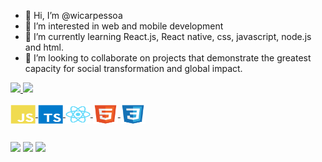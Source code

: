 - 👋 Hi, I’m @wicarpessoa
- 👀 I’m interested in web and mobile development
- 🌱 I’m currently learning React.js, React native, css, javascript, node.js and html.
- 💞️ I’m looking to collaborate on projects that demonstrate the greatest capacity for social transformation and global impact.

<div align="space-between">
  <a href="https://github.com/wicarpessoa">
  <img height="180em" src="https://github-readme-stats.vercel.app/api?username=wicarpessoa&show_icons=true&theme=dracula&include_all_commits=true&count_private=true"/>
  <img height="180em" src="https://github-readme-stats.vercel.app/api/top-langs/?username=wicarpessoa&layout=compact&langs_count=7&theme=dracula"/>
</div>
  <div style="display: inline_block"><br>
  <img align="center" alt="Wicar-Js" height="30" width="40" src="https://raw.githubusercontent.com/devicons/devicon/master/icons/javascript/javascript-plain.svg">
  <img align="center" alt="Wicar-Ts" height="30" width="40" src="https://raw.githubusercontent.com/devicons/devicon/master/icons/typescript/typescript-plain.svg">
  <img align="center" alt="Wicar-React" height="30" width="40" src="https://raw.githubusercontent.com/devicons/devicon/master/icons/react/react-original.svg">
  <img align="center" alt="Wicar-HTML" height="30" width="40" src="https://raw.githubusercontent.com/devicons/devicon/master/icons/html5/html5-original.svg">
  <img align="center" alt="Wicar-CSS" height="30" width="40" src="https://raw.githubusercontent.com/devicons/devicon/master/icons/css3/css3-original.svg">
</div>
  
##
  
<div > 
  
 <a href="https://discord.gg/wagxzStdcR" target="_blank"><img src="https://img.shields.io/badge/Discord-7289DA?style=for-the-badge&logo=discord&logoColor=white" target="_blank"></a> 
  <a href = "mailto:wicarpp@gmail.com"><img src="https://img.shields.io/badge/-Gmail-%23333?style=for-the-badge&logo=gmail&logoColor=white" target="_blank"></a>
  <a href="https://www.linkedin.com/in/wicar-pessoa-5b359b233" target="_blank"><img src="https://img.shields.io/badge/-LinkedIn-%230077B5?style=for-the-badge&logo=linkedin&logoColor=white" target="_blank"></a> 
 
 
 
</div>
  
<!---
wicarpessoa/wicarpessoa is a ✨ special ✨ repository because its `README.md` (this file) appears on your GitHub profile.
You can click the Preview link to take a look at your changes.
--->
